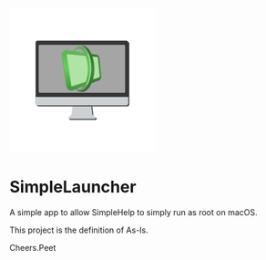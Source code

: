 ![SimpleLauncher Logo](https://raw.githubusercontent.com/peetinc/SimpleLauncher/master/Code/icon/icon.png)
# SimpleLauncher
A simple app to allow SimpleHelp to simply run as root on macOS.

This project is the definition of As-Is.

Cheers.Peet

